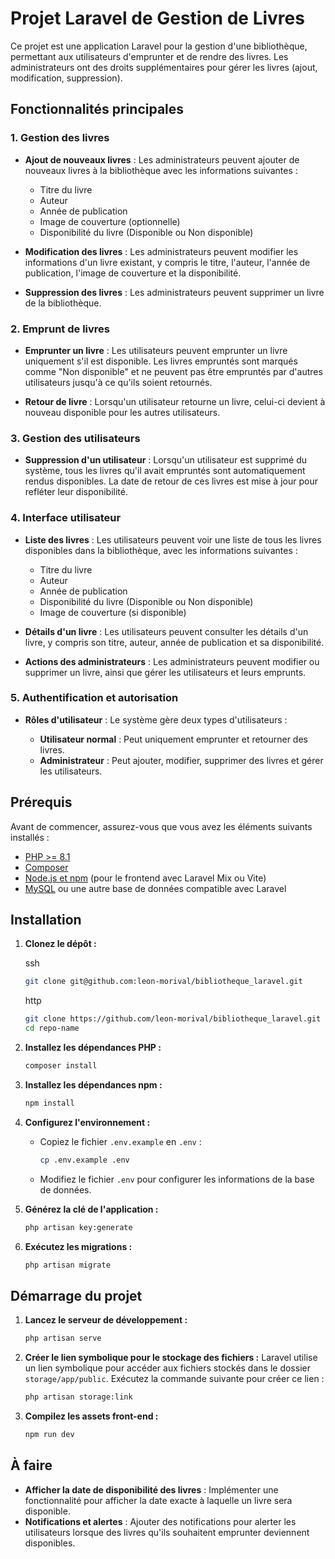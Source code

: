 # Projet Laravel de Gestion de Livres

Ce projet est une application Laravel pour la gestion d'une bibliothèque, permettant aux utilisateurs d'emprunter et de rendre des livres. Les administrateurs ont des droits supplémentaires pour gérer les livres (ajout, modification, suppression).

## Fonctionnalités principales

### 1. **Gestion des livres**

-   **Ajout de nouveaux livres** : Les administrateurs peuvent ajouter de nouveaux livres à la bibliothèque avec les informations suivantes :

    -   Titre du livre
    -   Auteur
    -   Année de publication
    -   Image de couverture (optionnelle)
    -   Disponibilité du livre (Disponible ou Non disponible)

-   **Modification des livres** : Les administrateurs peuvent modifier les informations d'un livre existant, y compris le titre, l'auteur, l'année de publication, l'image de couverture et la disponibilité.

-   **Suppression des livres** : Les administrateurs peuvent supprimer un livre de la bibliothèque.

### 2. **Emprunt de livres**

-   **Emprunter un livre** : Les utilisateurs peuvent emprunter un livre uniquement s'il est disponible. Les livres empruntés sont marqués comme "Non disponible" et ne peuvent pas être empruntés par d'autres utilisateurs jusqu'à ce qu'ils soient retournés.

-   **Retour de livre** : Lorsqu'un utilisateur retourne un livre, celui-ci devient à nouveau disponible pour les autres utilisateurs.

### 3. **Gestion des utilisateurs**

-   **Suppression d'un utilisateur** : Lorsqu'un utilisateur est supprimé du système, tous les livres qu'il avait empruntés sont automatiquement rendus disponibles. La date de retour de ces livres est mise à jour pour refléter leur disponibilité.

### 4. **Interface utilisateur**

-   **Liste des livres** : Les utilisateurs peuvent voir une liste de tous les livres disponibles dans la bibliothèque, avec les informations suivantes :

    -   Titre du livre
    -   Auteur
    -   Année de publication
    -   Disponibilité du livre (Disponible ou Non disponible)
    -   Image de couverture (si disponible)

-   **Détails d'un livre** : Les utilisateurs peuvent consulter les détails d'un livre, y compris son titre, auteur, année de publication et sa disponibilité.

-   **Actions des administrateurs** : Les administrateurs peuvent modifier ou supprimer un livre, ainsi que gérer les utilisateurs et leurs emprunts.

### 5. **Authentification et autorisation**

-   **Rôles d'utilisateur** : Le système gère deux types d'utilisateurs :

    -   **Utilisateur normal** : Peut uniquement emprunter et retourner des livres.
    -   **Administrateur** : Peut ajouter, modifier, supprimer des livres et gérer les utilisateurs.

## Prérequis

Avant de commencer, assurez-vous que vous avez les éléments suivants installés :

-   [PHP >= 8.1](https://www.php.net/downloads.php)
-   [Composer](https://getcomposer.org/download/)
-   [Node.js et npm](https://nodejs.org/en/download/) (pour le frontend avec Laravel Mix ou Vite)
-   [MySQL](https://www.mysql.com/downloads/) ou une autre base de données compatible avec Laravel

## Installation

1. **Clonez le dépôt :**

    ssh

    ```bash
    git clone git@github.com:leon-morival/bibliotheque_laravel.git
    ```

    http

    ```bash
    git clone https://github.com/leon-morival/bibliotheque_laravel.git
    cd repo-name
    ```

2. **Installez les dépendances PHP :**

    ```bash
    composer install
    ```

3. **Installez les dépendances npm :**

    ```bash
    npm install
    ```

4. **Configurez l'environnement :**

    - Copiez le fichier `.env.example` en `.env` :

        ```bash
        cp .env.example .env
        ```

    - Modifiez le fichier `.env` pour configurer les informations de la base de données.

5. **Générez la clé de l'application :**

    ```bash
    php artisan key:generate
    ```

6. **Exécutez les migrations :**

    ```bash
    php artisan migrate
    ```

## Démarrage du projet

1. **Lancez le serveur de développement :**

    ```bash
    php artisan serve
    ```

2. **Créer le lien symbolique pour le stockage des fichiers :**
   Laravel utilise un lien symbolique pour accéder aux fichiers stockés dans le dossier `storage/app/public`. Exécutez la commande suivante pour créer ce lien :
    ```bash
    php artisan storage:link
    ```
3. **Compilez les assets front-end :**

    ```bash
    npm run dev
    ```

## À faire

-   **Afficher la date de disponibilité des livres** : Implémenter une fonctionnalité pour afficher la date exacte à laquelle un livre sera disponible.
-   **Notifications et alertes** : Ajouter des notifications pour alerter les utilisateurs lorsque des livres qu'ils souhaitent emprunter deviennent disponibles.
